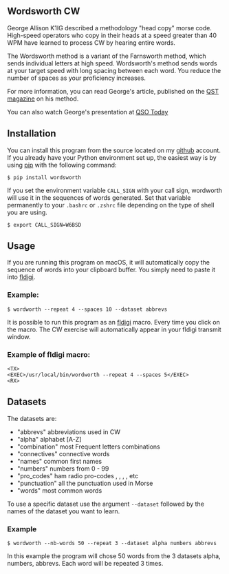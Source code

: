 ## Wordsworth CW

George Allison K1IG described a methodology "head copy" morse
code. High-speed operators who copy in their heads at a speed greater
than 40 WPM have learned to process CW by hearing entire words.

The Wordsworth method is a variant of the Farnsworth method, which
sends individual letters at high speed. Wordsworth's method sends
words at your target speed with long spacing between each word. You
reduce the number of spaces as your proficiency increases.

For more information, you can read George's article, published on the
[QST magazine][1] on his method.

You can also watch George's presentation at [QSO Today][2]

## Installation

You can install this program from the source located on my [github][3]
account. If you already have your Python environment set up, the
easiest way is by using [pip][4] with the following command:

    $ pip install wordsworth

If you set the environment variable `CALL_SIGN` with your call sign,
wordworth will use it in the sequences of words generated. Set that
variable permanently to your `.bashrc` or `.zshrc` file depending on
the type of shell you are using.

    $ export CALL_SIGN=W6BSD

## Usage

If you are running this program on macOS, it will automatically copy
the sequence of words into your clipboard buffer. You simply need to
paste it into [fldigi][5].

### Example:

    $ wordworth --repeat 4 --spaces 10 --dataset abbrevs



It is possible to run this program as an [fldigi][5] macro. Every time
you click on the macro. The CW exercise will automatically appear in
your fldigi transmit window.

### Example of fldigi macro:

    <TX>
    <EXEC>/usr/local/bin/wordworth --repeat 4 --spaces 5</EXEC>
    <RX>

## Datasets

The datasets are:

 - "abbrevs"      abbreviations used in CW
 - "alpha"        alphabet [A-Z]
 - "combination"  most Frequent letters combinations
 - "connectives"  connective words
 - "names"        common first names
 - "numbers"      numbers from 0 - 99
 - "pro_codes"    ham radio pro-codes <AR>, <AS>, <BT>, <SK>, etc
 - "punctuation"  all the punctuation used in Morse
 - "words"        most common words


To use a specific dataset use the argument `--dataset` followed by the
names of the dataset you want to learn.

### Example

    $ wordworth --nb-words 50 --repeat 3 --dataset alpha numbers abbrevs

In this example the program will chose 50 words from the 3 datasets
alpha, numbers, abbrevs. Each word will be repeated 3 times.


[1]: misc/QST-Wordsworth.pdf
[2]: https://vimeo.com/523481792
[3]: https://github.com/0x9900/wordsworth
[4]: https://pypi.org/project/wordsworth/
[5]: http://www.w1hkj.com
